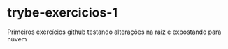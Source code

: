 # trybe-exercicios-1
Primeiros exercícios github
testando alterações na raiz e expostando para núvem